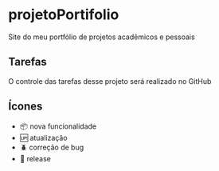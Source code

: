 # projetoPortifolio

Site do meu portfólio de projetos acadêmicos e pessoais
## Tarefas

O controle das tarefas desse projeto será realizado no GitHub

## Ícones

- :package: nova funcionalidade
- :up: atualização
- :beetle: correção de bug
- :checkered_flag: release